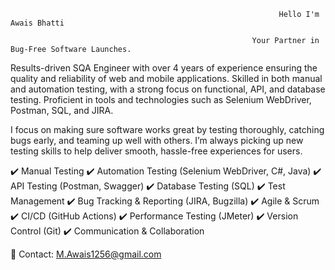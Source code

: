                                                                 Hello I'm Awais Bhatti 

                                                          Your Partner in Bug-Free Software Launches.

Results-driven SQA Engineer with over 4 years of experience ensuring the quality and reliability of web and mobile applications. Skilled in both manual and automation testing, with a strong focus on functional, API, and database testing. Proficient in tools and technologies such as Selenium WebDriver, Postman, SQL, and JIRA.

I focus on making sure software works great by testing thoroughly, catching bugs early, and teaming up well with others. I’m always picking up new testing skills to help deliver smooth, hassle-free experiences for users.


✔️ Manual Testing
✔️ Automation Testing (Selenium WebDriver, C#, Java)
✔️ API Testing (Postman, Swagger)
✔️ Database Testing (SQL)
✔️ Test Management
✔️ Bug Tracking & Reporting (JIRA, Bugzilla)
✔️ Agile & Scrum
✔️ CI/CD (GitHub Actions)
✔️ Performance Testing (JMeter)
✔️ Version Control (Git)
✔️ Communication & Collaboration

📧 Contact: M.Awais1256@gmail.com

<!--
**AwaisQA/AwaisQA** is a ✨ _special_ ✨ repository because its `README.md` (this file) appears on your GitHub profile.

Here are some ideas to get you started:

- 🔭 I’m currently working on ...
- 🌱 I’m currently learning ...
- 👯 I’m looking to collaborate on ...
- 🤔 I’m looking for help with ...
- 💬 Ask me about ...
- 📫 How to reach me: ...
- 😄 Pronouns: ...
- ⚡ Fun fact: ...
-->
